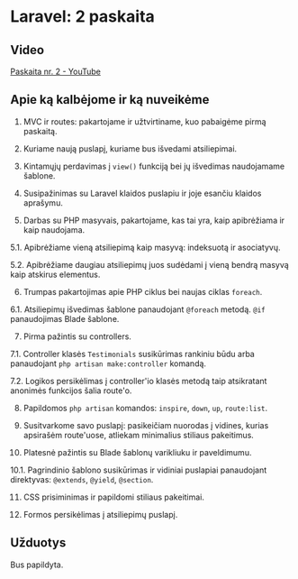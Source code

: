 # Laravel: 2 paskaita

## Video

[Paskaita nr. 2 - YouTube](https://www.youtube.com/watch?v=mVG3Y7u0byk)

## Apie ką kalbėjome ir ką nuveikėme

1. MVC ir routes: pakartojame ir užtvirtiname, kuo pabaigėme pirmą paskaitą.

2. Kuriame naują puslapį, kuriame bus išvedami atsiliepimai.

3. Kintamųjų perdavimas į `view()` funkciją bei jų išvedimas naudojamame šablone.

4. Susipažinimas su Laravel klaidos puslapiu ir joje esančiu klaidos aprašymu.

5. Darbas su PHP masyvais, pakartojame, kas tai yra, kaip apibrėžiama ir kaip naudojama.

5.1. Apibrėžiame vieną atsiliepimą kaip masyvą: indeksuotą ir asociatyvų.

5.2. Apibrėžiame daugiau atsiliepimų juos sudėdami į vieną bendrą masyvą kaip atskirus elementus.

6. Trumpas pakartojimas apie PHP ciklus bei naujas ciklas `foreach`.

6.1. Atsiliepimų išvedimas šablone panaudojant `@foreach` metodą. `@if` panaudojimas Blade šablone.

7. Pirma pažintis su controllers.

7.1. Controller klasės `Testimonials` susikūrimas rankiniu būdu arba panaudojant `php artisan make:controller` komandą.

7.2. Logikos persikėlimas į controller'io klasės metodą taip atsikratant anonimės funkcijos šalia route'o.

8. Papildomos `php artisan` komandos: `inspire`, `down`, `up`, `route:list`.

9. Susitvarkome savo puslapį: pasikeičiam nuorodas į vidines, kurias apsirašėm route'uose, atliekam minimalius stiliaus pakeitimus.

10. Platesnė pažintis su Blade šablonų varikliuku ir paveldimumu.

10.1. Pagrindinio šablono susikūrimas ir vidiniai puslapiai panaudojant direktyvas: `@extends`, `@yield`, `@section`.

11. CSS prisiminimas ir papildomi stiliaus pakeitimai.

12. Formos persikėlimas į atsiliepimų puslapį.

## Užduotys

Bus papildyta.
